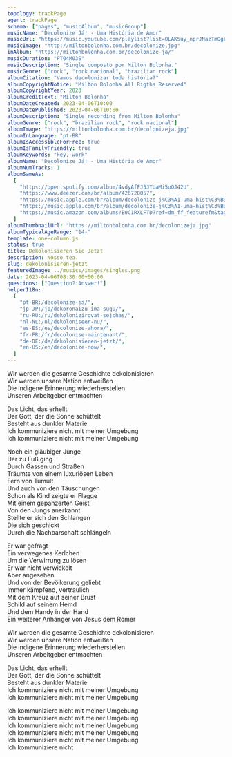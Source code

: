 ```yaml
---
topology: trackPage
agent: trackPage
schema: ["pages", "musicAlbum", "musicGroup"]
musicName: "Decolonize Já! - Uma História de Amor"
musicUrl: "https://music.youtube.com/playlist?list=OLAK5uy_nprJNazTmQgb-_LeJrLbFJxaGBXtK9rl8&feature=share"
musicImage: "http://miltonbolonha.com.br/decolonize.jpg"
inAlbum: "https://miltonbolonha.com.br/decolonize-ja/"
musicDuration: "PT04M03S"
musicDescription: "Single composto por Milton Bolonha."
musicGenre: ["rock", "rock nacional", "brazilian rock"]
albumCitation: "Vamos decolonizar toda história?"
albumCopyrightNotice: "Milton Bolonha All Rigths Reserved"
albumCopyrightYear: 2023
albumCreditText: "Milton Bolonha"
albumDateCreated: 2023-04-06T10:00
albumDatePublished: 2023-04-06T10:00
albumDescription: "Single recording from Milton Bolonha"
albumGenre: ["rock", "brazilian rock", "rock nacional"]
albumImage: "https://miltonbolonha.com.br/decolonizeja.jpg"
albumInLanguage: "pt-BR"
albumIsAccessibleForFree: true
albumIsFamilyFriendly: true
albumKeywords: "key, work"
albumName: "Decolonize Já! - Uma História de Amor"
albumNumTracks: 1
albumSameAs:
  [
    "https://open.spotify.com/album/4vdyAfFJ5JYUaMi5oOJ42U",
    "https://www.deezer.com/br/album/426728057",
    "https://music.apple.com/br/album/decolonize-j%C3%A1-uma-hist%C3%B3ria-de-amor-ac%C3%BAstico-single/1681155149",
    "https://music.apple.com/br/album/decolonize-j%C3%A1-uma-hist%C3%B3ria-de-amor-ac%C3%BAstico-single/1681155149?at=11lqQE&ct=FFM_f550949664f0d7f56fddc20798eb0fd2&ls=1",
    "https://music.amazon.com/albums/B0C1RXLFTD?ref=dm_ff_featurefm&tag=featurefmbr-20",
  ]
albumThumbnailUrl: "https://miltonbolonha.com.br/decolonizeja.jpg"
albumTypicalAgeRange: "14-"
template: one-column.js
status: true
title: Dekolonisieren Sie Jetzt
description: Nosso tea.
slug: dekolonisieren-jetzt
featuredImage: ../musics/images/singles.png
date: 2023-04-06T08:30:00+00:00
questions: ["Question?:Answer!"]
helperI18n:
  [
    "pt-BR:/decolonize-ja/",
    "jp-JP:/jp/dekoronaizu-ima-sugu/",
    "ru-RU:/ru/dekolonizirovat-sejchas/",
    "nl-NL:/nl/dekoloniseer-nu/",
    "es-ES:/es/decolonize-ahora/",
    "fr-FR:/fr/decolonise-maintenant/",
    "de-DE:/de/dekolonisieren-jetzt/",
    "en-US:/en/decolonize-now/",
  ]
---
```


Wir werden die gesamte Geschichte dekolonisieren <br />
Wir werden unsere Nation entweißen <br />
Die indigene Erinnerung wiederherstellen <br />
Unseren Arbeitgeber entmachten

Das Licht, das erhellt <br />
Der Gott, der die Sonne schüttelt <br />
Besteht aus dunkler Materie <br />
Ich kommuniziere nicht mit meiner Umgebung <br />
Ich kommuniziere nicht mit meiner Umgebung

Noch ein gläubiger Junge <br />
Der zu Fuß ging <br />
Durch Gassen und Straßen <br />
Träumte von einem luxuriösen Leben <br />
Fern von Tumult <br />
Und auch von den Täuschungen <br />
Schon als Kind zeigte er Flagge <br />
Mit einem gepanzerten Geist <br />
Von den Jungs anerkannt <br />
Stellte er sich den Schlangen <br />
Die sich geschickt <br />
Durch die Nachbarschaft schlängeln

Er war gefragt <br />
Ein verwegenes Kerlchen <br />
Um die Verwirrung zu lösen <br />
Er war nicht verwickelt <br />
Aber angesehen <br />
Und von der Bevölkerung geliebt <br />
Immer kämpfend, vertraulich <br />
Mit dem Kreuz auf seiner Brust <br />
Schild auf seinem Hemd <br />
Und dem Handy in der Hand <br />
Ein weiterer Anhänger von Jesus dem Römer

Wir werden die gesamte Geschichte dekolonisieren <br />
Wir werden unsere Nation entweißen <br />
Die indigene Erinnerung wiederherstellen <br />
Unseren Arbeitgeber entmachten

Das Licht, das erhellt <br />
Der Gott, der die Sonne schüttelt <br />
Besteht aus dunkler Materie <br />
Ich kommuniziere nicht mit meiner Umgebung <br />
Ich kommuniziere nicht mit meiner Umgebung

Ich kommuniziere nicht mit meiner Umgebung <br />
Ich kommuniziere nicht mit meiner Umgebung <br />
Ich kommuniziere nicht mit meiner Umgebung <br />
Ich kommuniziere nicht mit meiner Umgebung <br />
Ich kommuniziere nicht mit meiner Umgebung <br />
Ich kommuniziere nicht
